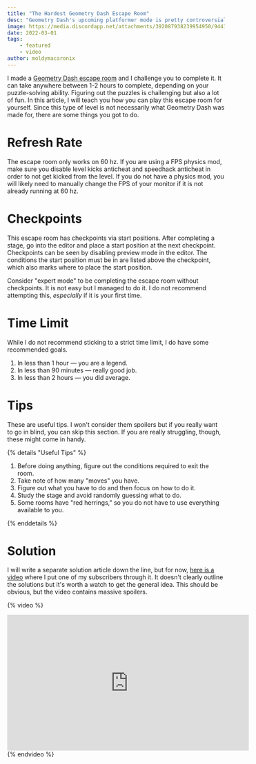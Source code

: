 ```yaml
---
title: "The Hardest Geometry Dash Escape Room"
desc: "Geometry Dash's upcoming platformer mode is pretty controversial for one main reason."
image: https://media.discordapp.net/attachments/392087938239954950/944330123384070224/escape_room_png.png?width=1202&height=676
date: 2022-03-01
tags:
    - featured
    - video
author: moldymacaronix
---
```


I made a [Geometry Dash escape room](https://youtu.be/Ri6OccFOJQg) and I challenge you to complete it. It can take anywhere between 1-2 hours to complete, depending on your puzzle-solving ability. Figuring out the puzzles is challenging but also a lot of fun. In this article, I will teach you how you can play this escape room for yourself. Since this type of level is not necessarily what Geometry Dash was made for, there are some things you got to do.

# Refresh Rate

The escape room only works on 60 hz. If you are using a FPS physics mod, make sure you disable level kicks anticheat and speedhack anticheat in order to not get kicked from the level. If you do not have a physics mod, you will likely need to manually change the FPS of your monitor if it is not already running at 60 hz.

# Checkpoints

This escape room has checkpoints via start positions. After completing a stage, go into the editor and place a start position at the next checkpoint. Checkpoints can be seen by disabling preview mode in the editor. The conditions the start position must be in are listed above the checkpoint, which also marks where to place the start position.

Consider "expert mode" to be completing the escape room without checkpoints. It is not easy but I managed to do it. I do not recommend attempting this, *especially* if it is your first time.

# Time Limit

While I do not recommend sticking to a strict time limit, I do have some recommended goals.

1. In less than 1 hour — you are a legend.
2. In less than 90 minutes — really good job.
3. In less than 2 hours — you did average.

# Tips

These are useful tips. I won't consider them spoilers but if you really want to go in blind, you can skip this section. If you are really struggling, though, these might come in handy.

{% details "Useful Tips" %}

1. Before doing anything, figure out the conditions required to exit the room.
2. Take note of how many "moves" you have.
3. Figure out what you have to do and then focus on how to do it.
4. Study the stage and avoid randomly guessing what to do.
5. Some rooms have "red herrings," so you do not have to use everything available to you.

{% enddetails %}

# Solution

I will write a separate solution article down the line, but for now, [here is a video](https://youtu.be/Ri6OccFOJQg) where I put one of my subscribers through it. It doesn't clearly outline the solutions but it's worth a watch to get the general idea. This should be obvious, but the video contains massive spoilers.

{% video %}
<iframe width="560" height="315" src="https://www.youtube.com/embed/Ri6OccFOJQg" title="YouTube video player" frameborder="0" allow="accelerometer; autoplay; clipboard-write; encrypted-media; gyroscope; picture-in-picture" allowfullscreen></iframe>
{% endvideo %}
